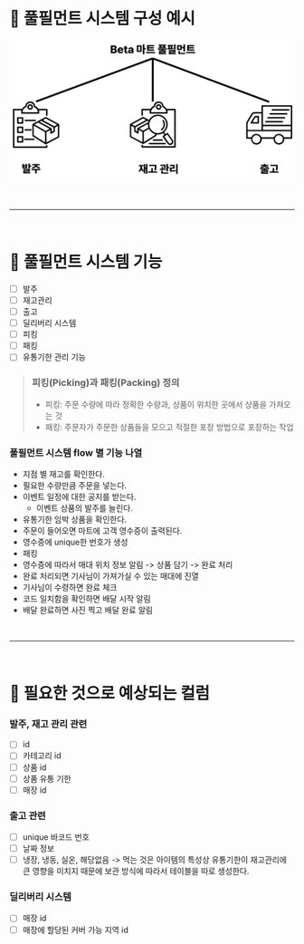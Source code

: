# 🔰 풀필먼트 시스템 구성 예시

<p align="center">
    <img src="/ideation/img/BetaMartFullfillment.png" width="600"/>
</p>

<br/>

---

<br/>

# 🔰 풀필먼트 시스템 기능 

- [ ] 발주
- [ ] 재고관리
- [ ] 출고
- [ ] 딜리버리 시스템
- [ ] 피킹
- [ ] 패킹
- [ ] 유통기한 관리 기능

> ### 피킹(Picking)과 패킹(Packing) 정의
> 
> - 피킹: 주문 수량에 따라 정확한 수량과, 상품이 위치한 곳에서 상품을 가져오는 것
> - 패킹: 주문자가 주문한 상품들을 모으고 적절한 포장 방법으로 포장하는 작업

### 풀필먼트 시스템 flow 별 기능 나열

- 지점 별 재고를 확인한다.
- 필요한 수량만큼 주문을 넣는다.
- 이벤트 일정에 대한 공지를 받는다.
  - 이벤트 상품의 발주를 늘린다.
- 유통기한 임박 상품을 확인한다.
- 주문이 들어오면 마트에 고객 영수증이 출력된다.
- 영수증에 unique한 번호가 생성
- 패킹
- 영수증에 따라서 매대 위치 정보 알림 -> 상품 담기 -> 완료 처리
- 완료 처리되면 기사님이 가져가실 수 있는 매대에 진열
- 기사님이 수령하면 완료 체크
- 코드 일치함을 확인하면 배달 시작 알림
- 배달 완료하면 사진 찍고 배달 완료 알림


<br/>

---

<br/>

# 🔰 필요한 것으로 예상되는 컬럼

### 발주, 재고 관리 관련

- [ ] id
- [ ] 카테고리 id
- [ ] 상품 id
- [ ] 상품 유통 기한
- [ ] 매장 id

### 출고 관련

- [ ] unique 바코드 번호
- [ ] 날짜 정보
- [ ] 냉장, 냉동, 실온, 해당없음 -> 먹는 것은 아이템의 특성상 유통기한이 재고관리에 큰 영향을 미치지 때문에 보관 방식에 따라서 테이블을 따로 생성한다.

### 딜리버리 시스템

- [ ] 매장 id
- [ ] 매장에 할당된 커버 가능 지역 id
